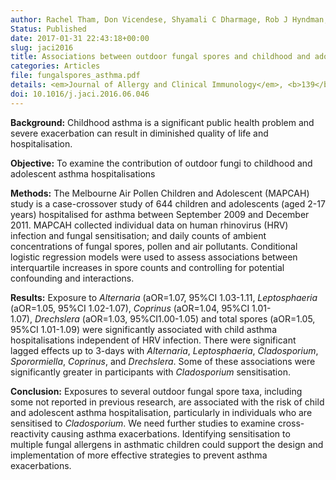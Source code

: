```yaml
---
author: Rachel Tham, Don Vicendese, Shyamali C Dharmage, Rob J Hyndman, Ed Newbigin, Emma Lewis, Molly O'Sullivan, Adrian J Lowe, Philip Taylor, Philip Bardin, Mimi L Tang, Michael J Abramson, Bircan Erbas.
Status: Published
date: 2017-01-31 22:43:18+00:00
slug: jaci2016
title: Associations between outdoor fungal spores and childhood and adolescent asthma hospitalisations
categories: Articles
file: fungalspores_asthma.pdf
details: <em>Journal of Allergy and Clinical Immunology</em>, <b>139</b>(4), 1140–1147.e4
doi: 10.1016/j.jaci.2016.06.046
---
```


**Background:** Childhood asthma is a significant public health problem and severe exacerbation can result in diminished quality of life and hospitalisation.

**Objective:** To examine the contribution of outdoor fungi to childhood and adolescent asthma hospitalisations

**Methods:** The Melbourne Air Pollen Children and Adolescent (MAPCAH) study is a case-crossover study of 644 children and adolescents (aged 2-17 years) hospitalised for asthma between September 2009 and December 2011. MAPCAH collected individual data on human rhinovirus (HRV) infection and fungal sensitisation; and daily counts of ambient concentrations of fungal spores, pollen and air pollutants. Conditional logistic regression models were used to assess associations between interquartile increases in spore counts and controlling for potential confounding and interactions.

**Results:** Exposure to _Alternaria_ (aOR=1.07, 95%CI 1.03-1.11, _Leptosphaeria_ (aOR=1.05, 95%CI 1.02-1.07), _Coprinus_ (aOR=1.04, 95%CI 1.01-1.07), _Drechslera_ (aOR=1.03, 95%CI1.00-1.05) and total spores (aOR=1.05, 95%CI 1.01-1.09) were significantly associated with child asthma hospitalisations independent of HRV infection. There were significant lagged effects up to 3-days with _Alternaria_, _Leptosphaeria_, _Cladosporium_, _Sporormiella_, _Coprinus_, and _Drechslera_. Some of these associations were significantly greater in participants with _Cladosporium_ sensitisation.

**Conclusion:** Exposures to several outdoor fungal spore taxa, including some not reported in previous research, are associated with the risk of child and adolescent asthma hospitalisation, particularly in individuals who are sensitised to _Cladosporium_. We need further studies to examine cross-reactivity causing asthma exacerbations. Identifying sensitisation to multiple fungal allergens in asthmatic children could support the design and implementation of more effective strategies to prevent asthma exacerbations.
